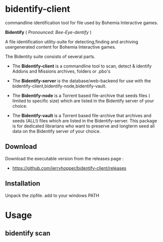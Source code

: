 # bidentify-client

commandline identification tool for file used by Bohemia Interactive games.



__Bidentify__ ( *Pronounced: Bee-Eye-dentify* ) 

A file identification utility-suite for detecting,finding and archiving usergenerated content for Bohemia Interactive games.

The Bidentity suite consists of several parts.

* The __Bidentify-client__ is a commandline tool to scan, detect & identify Addons and Missions archives, folders or .pbo's

* The __Bidentify-server__ is the database/web-backend for use with the bidentify-client,bidentify-node,bidentify-vault.

* The __Bidentify-node__ is a Torrent based file-archive that seeds files ( limited to specific size) which are listed in the Bidentify server of your choice.

* The __Bidentify-vault__ is a Torrent based file-archive that archives and seeds (ALL!) files which are listed in the Bidentify-server. This package is for dedicated librarians who want to preserve and longterm seed all data on the Bidentify server of your choice. 

## Download
Download the executable version from the releases page : 
* https://github.com/jerryhopper/bidentify-client/releases

## Installation
Unpack the zipfile.
add to your windows PATH


# Usage


## bidentify scan

